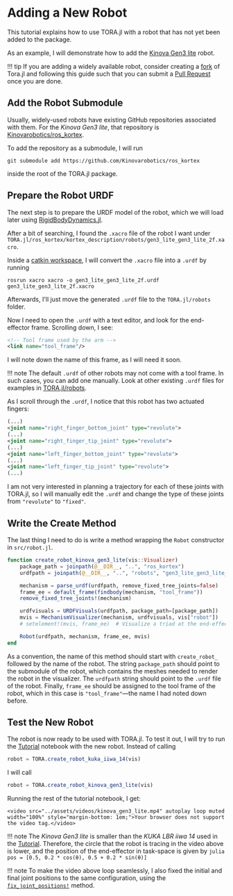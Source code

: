 # Adding a New Robot

This tutorial explains how to use TORA.jl with a robot that has not yet been added to the package.

As an example, I will demonstrate how to add the [Kinova Gen3 lite](https://www.kinovarobotics.com/en/products/gen3-lite-robot) robot.

!!! tip
    If you are adding a widely available robot, consider creating a [fork](https://guides.github.com/activities/forking/) of Tora.jl and following this guide such that you can submit a [Pull Request](https://guides.github.com/activities/forking/#making-a-pull-request) once you are done.

## Add the Robot Submodule

Usually, widely-used robots have existing GitHub repositories associated with them. For the *Kinova Gen3 lite*, that repository is [Kinovarobotics/ros_kortex](https://github.com/Kinovarobotics/ros_kortex).

To add the repository as a submodule, I will run
```
git submodule add https://github.com/Kinovarobotics/ros_kortex
```
inside the root of the TORA.jl package.

## Prepare the Robot URDF

The next step is to prepare the URDF model of the robot, which we will load later using [RigidBodyDynamics.jl](https://github.com/JuliaRobotics/RigidBodyDynamics.jl).

After a bit of searching, I found the `.xacro` file of the robot I want under `TORA.jl/ros_kortex/kortex_description/robots/gen3_lite_gen3_lite_2f.xacro`.

Inside a [catkin workspace](https://wiki.ros.org/catkin/Tutorials/create_a_workspace), I will convert the `.xacro` file into a `.urdf` by running
```
rosrun xacro xacro -o gen3_lite_gen3_lite_2f.urdf gen3_lite_gen3_lite_2f.xacro
```

Afterwards, I'll just move the generated `.urdf` file to the `TORA.jl/robots` folder.

Now I need to open the `.urdf` with a text editor, and look for the end-effector frame. Scrolling down, I see:

```xml
<!-- Tool frame used by the arm -->
<link name="tool_frame"/>
```

I will note down the name of this frame, as I will need it soon.

!!! note
    The default `.urdf` of other robots may not come with a tool frame. In such cases, you can add one manually. Look at other existing `.urdf` files for examples in [TORA.jl/robots](https://github.com/ferrolho/TORA.jl/tree/main/robots).

As I scroll through the `.urdf`, I notice that this robot has two actuated fingers:

```xml
(...)
<joint name="right_finger_bottom_joint" type="revolute">
(...)
<joint name="right_finger_tip_joint" type="revolute">
(...)
<joint name="left_finger_bottom_joint" type="revolute">
(...)
<joint name="left_finger_tip_joint" type="revolute">
(...)
```

I am not very interested in planning a trajectory for each of these joints with TORA.jl, so I will manually edit the `.urdf` and change the type of these joints from `"revolute"` to `"fixed"`.

## Write the Create Method

The last thing I need to do is write a method wrapping the `Robot` constructor in `src/robot.jl`.

```julia
function create_robot_kinova_gen3_lite(vis::Visualizer)
    package_path = joinpath(@__DIR__, "..", "ros_kortex")
    urdfpath = joinpath(@__DIR__, "..", "robots", "gen3_lite_gen3_lite_2f.urdf")

    mechanism = parse_urdf(urdfpath, remove_fixed_tree_joints=false)
    frame_ee = default_frame(findbody(mechanism, "tool_frame"))
    remove_fixed_tree_joints!(mechanism)

    urdfvisuals = URDFVisuals(urdfpath, package_path=[package_path])
    mvis = MechanismVisualizer(mechanism, urdfvisuals, vis["robot"])
    # setelement!(mvis, frame_ee)  # Visualize a triad at the end-effector

    Robot(urdfpath, mechanism, frame_ee, mvis)
end
```

As a convention, the name of this method should start with `create_robot_` followed by the name of the robot.
The string `package_path` should point to the submodule of the robot, which contains the meshes needed to render the robot in the visualizer.
The `urdfpath` string should point to the `.urdf` file of the robot.
Finally, `frame_ee` should be assigned to the tool frame of the robot, which in this case is `"tool_frame"`—the name I had noted down before.

## Test the New Robot

The robot is now ready to be used with TORA.jl. To test it out, I will try to run the [Tutorial](@ref) notebook with the new robot. Instead of calling
```julia
robot = TORA.create_robot_kuka_iiwa_14(vis)
```
I will call
```julia
robot = TORA.create_robot_kinova_gen3_lite(vis)
```

Running the rest of the tutorial notebook, I get:

```@raw html
<video src="../assets/videos/kinova_gen3_lite.mp4" autoplay loop muted width="100%" style="margin-bottom: 1em;">Your browser does not support the video tag.</video>
```

!!! note
    The *Kinova Gen3 lite* is smaller than the *KUKA LBR iiwa 14* used in the [Tutorial](@ref).
    Therefore, the circle that the robot is tracing in the video above is lower, and the position of the end-effector in task-space is given by
    ```julia
    pos = [0.5, 0.2 * cos(θ), 0.5 + 0.2 * sin(θ)]
    ```

!!! note
    To make the video above loop seamlessly, I also fixed the initial and final joint positions to the same configuration, using the [`fix_joint_positions!`](@ref) method.
